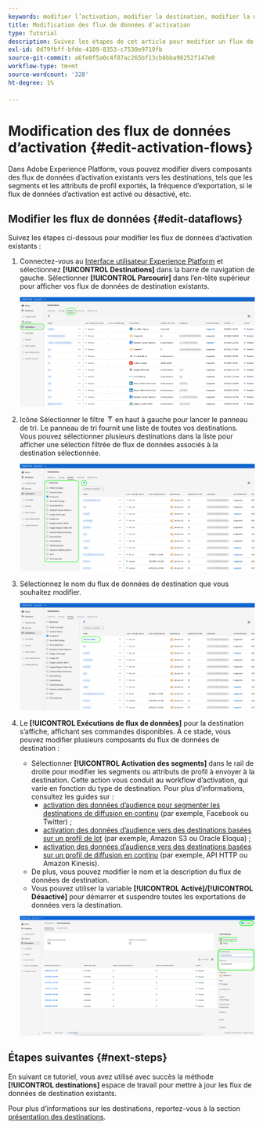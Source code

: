 ```yaml
---
keywords: modifier l’activation, modifier la destination, modifier la destination
title: Modification des flux de données d’activation
type: Tutorial
description: Suivez les étapes de cet article pour modifier un flux de données d’activation existant dans Adobe Experience Platform.
exl-id: 0d79fbff-bfde-4109-8353-c7530e9719fb
source-git-commit: a6fe0f5a0c4f87ac265bf13cb8bba98252f147e0
workflow-type: tm+mt
source-wordcount: '328'
ht-degree: 1%

---
```


# Modification des flux de données d’activation {#edit-activation-flows}

Dans Adobe Experience Platform, vous pouvez modifier divers composants des flux de données d’activation existants vers les destinations, tels que les segments et les attributs de profil exportés, la fréquence d’exportation, si le flux de données d’activation est activé ou désactivé, etc.

## Modifier les flux de données {#edit-dataflows}

Suivez les étapes ci-dessous pour modifier les flux de données d’activation existants :

1. Connectez-vous au [Interface utilisateur Experience Platform](https://platform.adobe.com/) et sélectionnez **[!UICONTROL Destinations]** dans la barre de navigation de gauche. Sélectionner **[!UICONTROL Parcourir]** dans l’en-tête supérieur pour afficher vos flux de données de destination existants.

   ![Parcourir les destinations](../assets/ui/edit-activation/browse-destinations.png)

2. Icône Sélectionner le filtre ![Icône Filtre](../assets/ui/edit-activation/filter.png) en haut à gauche pour lancer le panneau de tri. Le panneau de tri fournit une liste de toutes vos destinations. Vous pouvez sélectionner plusieurs destinations dans la liste pour afficher une sélection filtrée de flux de données associés à la destination sélectionnée.

   ![Filtrage des destinations](../assets/ui/edit-activation/filter-destinations.png)

3. Sélectionnez le nom du flux de données de destination que vous souhaitez modifier.

   ![Sélectionnez des destinations](../assets/ui/edit-activation/destination-select.png)

4. Le **[!UICONTROL Exécutions de flux de données]** pour la destination s’affiche, affichant ses commandes disponibles. À ce stade, vous pouvez modifier plusieurs composants du flux de données de destination :

   * Sélectionner **[!UICONTROL Activation des segments]** dans le rail de droite pour modifier les segments ou attributs de profil à envoyer à la destination. Cette action vous conduit au workflow d’activation, qui varie en fonction du type de destination. Pour plus d’informations, consultez les guides sur :
      * [activation des données d’audience pour segmenter les destinations de diffusion en continu](./activate-segment-streaming-destinations.md) (par exemple, Facebook ou Twitter) ;
      * [activation des données d’audience vers des destinations basées sur un profil de lot](./activate-batch-profile-destinations.md) (par exemple, Amazon S3 ou Oracle Eloqua) ;
      * [activation des données d’audience vers des destinations basées sur un profil de diffusion en continu](./activate-streaming-profile-destinations.md) (par exemple, API HTTP ou Amazon Kinesis).
   * De plus, vous pouvez modifier le nom et la description du flux de données de destination.
   * Vous pouvez utiliser la variable **[!UICONTROL Activé]/[!UICONTROL Désactivé]** pour démarrer et suspendre toutes les exportations de données vers la destination.

   ![Détails de la destination](../assets/ui/edit-activation/destination-details.png)

## Étapes suivantes {#next-steps}

En suivant ce tutoriel, vous avez utilisé avec succès la méthode **[!UICONTROL destinations]** espace de travail pour mettre à jour les flux de données de destination existants.

Pour plus d’informations sur les destinations, reportez-vous à la section [présentation des destinations](../catalog/overview.md).
